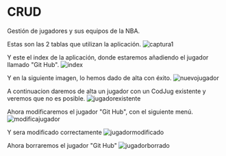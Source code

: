# CRUD

Gestión de jugadores y sus equipos de la NBA.


Estas son las 2 tablas que utilizan la aplicación.
![captura1](https://user-images.githubusercontent.com/33193519/53928216-93731200-4089-11e9-9553-43667341261a.PNG)

Y este el index de la aplicación, donde estaremos añadiendo el jugador llamado "Git Hub".
![index](https://user-images.githubusercontent.com/33193519/53928275-c917fb00-4089-11e9-93a1-f9c96f1cbced.JPG)

Y en la siguiente imagen, lo hemos dado de alta con éxito.
![nuevojugador](https://user-images.githubusercontent.com/33193519/53928339-04b2c500-408a-11e9-8876-2dce2904ca56.JPG)

A continuacion daremos de alta un jugador con un CodJug existente y veremos que no es posible.
![jugadorexistente](https://user-images.githubusercontent.com/33193519/53928384-2d3abf00-408a-11e9-8546-b913dd279048.JPG)

Ahora modificaremos el jugador "Git Hub", con el siguiente menú.
![modificajugador](https://user-images.githubusercontent.com/33193519/53928414-52c7c880-408a-11e9-986d-135eb46ab4bb.JPG)

Y sera modificado correctamente
![jugadormodificado](https://user-images.githubusercontent.com/33193519/53928453-78ed6880-408a-11e9-9f9d-30bf41c83a14.JPG)

Ahora borraremos el jugador "Git Hub"
![jugadorborrado](https://user-images.githubusercontent.com/33193519/53928477-94f10a00-408a-11e9-995c-7b14bb9420b8.JPG)
